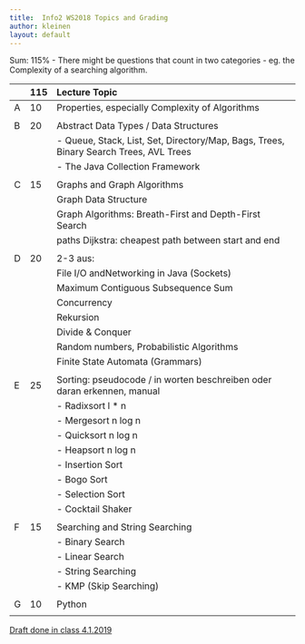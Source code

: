 ```yaml
---
title:  Info2 WS2018 Topics and Grading
author: kleinen
layout: default
---
```


Sum: 115% - There might be questions that count in two categories - eg. the Complexity of a
searching algorithm.

|   | 115 | Lecture Topic                                                                                      |
|:--|:----|:---------------------------------------------------------------------------------------------------|
| A | 10  | Properties, especially Complexity of Algorithms                                                    |
|   |     |                                                                                                    |
| B | 20  | Abstract Data Types / Data Structures                                                              |
|   |     | - Queue, Stack, List, Set, Directory/Map, Bags, Trees, Binary Search Trees, AVL Trees              |
|   |     | - The Java Collection Framework                                                                    |
|   |     |                                                                                                    |
| C | 15  | Graphs  and Graph Algorithms                                                                       |
|   |     | Graph Data Structure                                                                               |
|   |     | Graph Algorithms: Breath-First and Depth-First Search                                              |
|   |     | paths Dijkstra: cheapest path between start and end                                                |
|   |     |                                                                                                    |
| D | 20  | 2-3 aus:                                                                                           |
|   |     | File I/O  andNetworking in Java (Sockets)                                                          |
|   |     | Maximum Contiguous Subsequence Sum                                                                 |
|   |     | Concurrency                                                                                        |
|   |     | Rekursion                                                                                          |
|   |     | Divide & Conquer                                                                                   |
|   |     | Random numbers, Probabilistic Algorithms                                                           |
|   |     | Finite State Automata (Grammars)                                                                   |
|   |     |                                                                                                    |
| E | 25  | Sorting: pseudocode / in worten beschreiben oder daran erkennen, manual ||walkthroughs, Complexity |
|   |     | - Radixsort l * n                                                                                  |
|   |     | - Mergesort n log n                                                                                |
|   |     | - Quicksort n log n                                                                                |
|   |     | - Heapsort n log n                                                                                 |
|   |     | - Insertion Sort                                                                                   |
|   |     | - Bogo Sort                                                                                        |
|   |     | - Selection Sort                                                                                   |
|   |     | - Cocktail Shaker                                                                                  |
|   |     |                                                                                                    |
| F | 15  | Searching and String Searching                                                                     |
|   |     | - Binary Search                                                                                    |
|   |     | - Linear Search                                                                                    |
|   |     | - String Searching                                                                                 |
|   |     | - KMP (Skip Searching)                                                                             |
|   |     |                                                                                                    |
| G | 10  | Python                                                                                             |
|   |     |                                                                                                    |



[Draft done in class 4.1.2019](../topics_and_grading_class_draft/)
